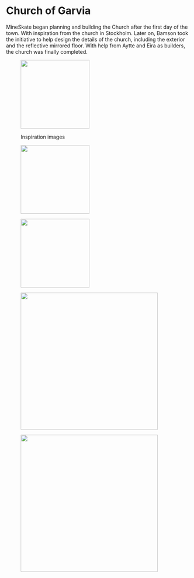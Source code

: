 # Church of Garvia

MineSkate began planning and building the Church after the first day of the town. With inspiration from the church in Stockholm. Later on, Bamson took the initiative to help design the details of the church, including the exterior and the reflective mirrored floor. With help from Aytte and Eira as builders, the church was finally completed.

<div>

<figure><img src="../../../../.gitbook/assets/image (96).png" alt="" width="188"><figcaption><p>Inspiration images</p></figcaption></figure>

 

<figure><img src="../../../../.gitbook/assets/image0.webp" alt="" width="188"><figcaption></figcaption></figure>

 

<figure><img src="../../../../.gitbook/assets/image0 (1).webp" alt="" width="188"><figcaption></figcaption></figure>

</div>

<div>

<figure><img src="../../../../.gitbook/assets/image (4).webp" alt="" width="375"><figcaption></figcaption></figure>

 

<figure><img src="../../../../.gitbook/assets/2023-10-13_00.33.17.webp" alt="" width="375"><figcaption></figcaption></figure>

</div>
